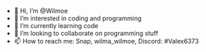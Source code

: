 - 👋 Hi, I’m @Wilmoe
- 👀 I’m interested in coding and programming
- 🌱 I’m currently learning code
- 💞️ I’m looking to collaborate on programming stuff
- 📫 How to reach me: Snap, wilma_wilmoe, Discord: #Valex6373

<!---
Wilmoe/Wilmoe is a ✨ special ✨ repository because its `README.md` (this file) appears on your GitHub profile.
You can click the Preview link to take a look at your changes.
--->
